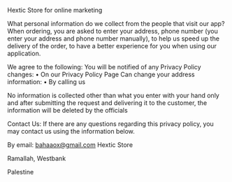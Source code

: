 Hextic Store for online marketing

What personal information do we collect from the people that visit our app?
When ordering, you are asked to enter your address, phone number (you enter your address and phone number manually), to help us speed up the delivery of the order, to have a better experience for you when using our application.

We agree to the following:
You will be notified of any Privacy Policy changes:
      • On our Privacy Policy Page
Can change your address information:
      • By calling us
      
No information is collected other than what you enter with your hand only and after submitting the request and delivering it to the customer, the information will be deleted by the officials

Contact Us:
If there are any questions regarding this privacy policy, you may contact us using the information below.

By email: bahaaox@gmail.com
Hextic Store

Ramallah, Westbank

Palestine
